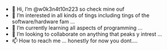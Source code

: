 - 👋 Hi, I’m @w0k3n4t10n223 so check mine ouf
- 👀 I’m interested in all kinds of tings including tings of the software/hardware fam ...
- 🌱 I’m currently learning all aspects of programming ...
- 💞️ I’m looking to collaborate on anything that peaks y intrest ...
- 📫 How to reach me ... honestly for now you dont....

<!---
w0k3n4t10n223/w0k3n4t10n223 is a ✨ special ✨ repository because its `README.md` (this file) appears on your GitHub profile.
You can click the Preview link to take a look at your changes.
--->
